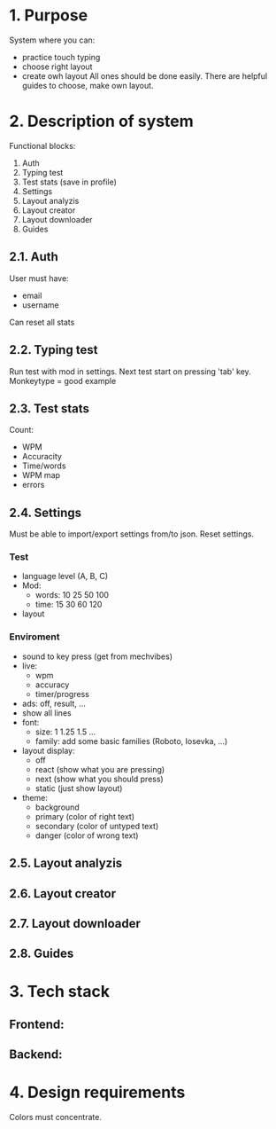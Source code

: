 # 1. Purpose

System where you can:
- practice touch typing 
- choose right layout
- create owh layout
All ones should be done easily. There are helpful guides to choose, make own layout. 


# 2. Description of system

Functional blocks:
1. Auth
2. Typing test
3. Test stats (save in profile)
4. Settings
5. Layout analyzis
6. Layout creator
7. Layout downloader
8. Guides


## 2.1. Auth

User must have:
- email
- username

Can reset all stats


## 2.2. Typing test

Run test with mod in settings. Next test start on pressing 'tab' key.
Monkeytype = good example


## 2.3. Test stats

Count:
- WPM
- Accuracity
- Time/words
- WPM map
- errors


## 2.4. Settings

Must be able to import/export settings from/to json. Reset settings.

### Test

- language level (A, B, C)
- Mod:
  - words: 10 25 50 100
  - time: 15 30 60 120
- layout


### Enviroment

- sound to key press (get from mechvibes)
- live:
  - wpm
  - accuracy
  - timer/progress
- ads: off, result, ...
- show all lines
- font:
  - size: 1 1.25 1.5 ...
  - family: add some basic families (Roboto, Iosevka, ...)
- layout display:
  - off
  - react (show what you are pressing)
  - next (show what you should press)
  - static (just show layout)
- theme:
  - background
  - primary (color of right text)
  - secondary (color of untyped text)
  - danger (color of wrong text)


## 2.5. Layout analyzis




## 2.6. Layout creator




## 2.7. Layout downloader




## 2.8. Guides




# 3. Tech stack

Frontend:
- 

Backend:
- 


# 4. Design requirements

Colors must concentrate.